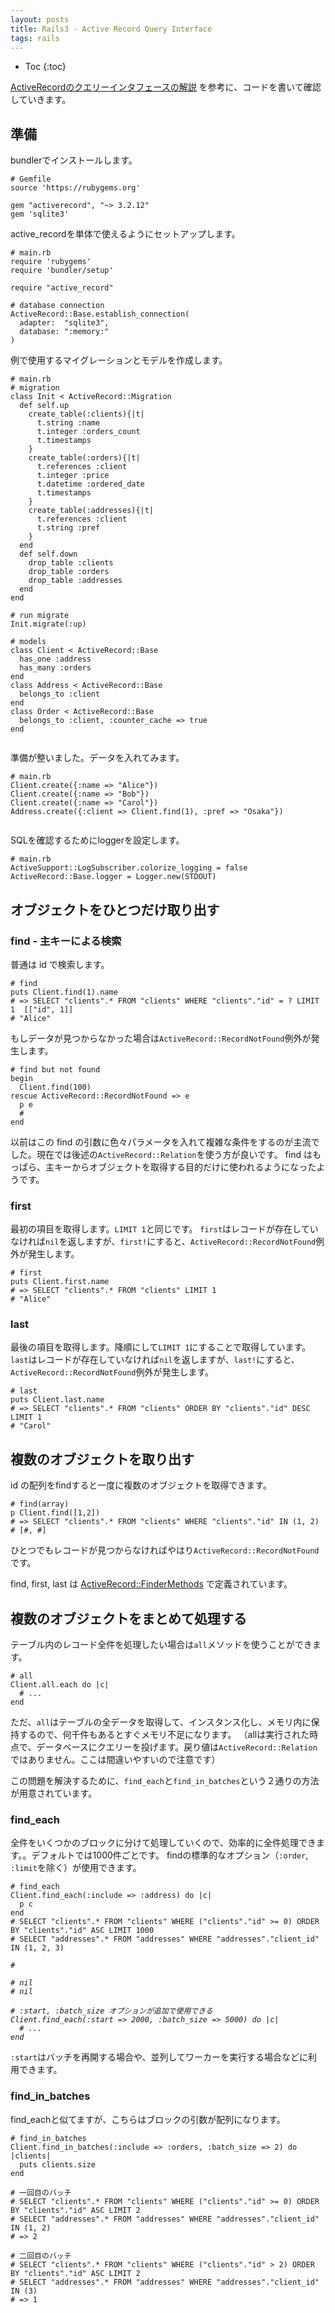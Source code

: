 ```yaml
---
layout: posts
title: Rails3 - Active Record Query Interface
tags: rails
---
```


* Toc
{:toc}

[ActiveRecordのクエリーインタフェースの解説](http://guides.rubyonrails.org/active_record_querying.html) を参考に、コードを書いて確認していきます。

## 準備

bundlerでインストールします。

<pre><code data-language="ruby"># Gemfile
source 'https://rubygems.org'
      
gem "activerecord", "~> 3.2.12"                             
gem 'sqlite3'
</code></pre>

active_recordを単体で使えるようにセットアップします。

<pre><code data-language="ruby"># main.rb
require 'rubygems'
require 'bundler/setup'

require "active_record"                                     

# database connection
ActiveRecord::Base.establish_connection(                    
  adapter:  "sqlite3",
  database: ":memory:"                                      
)
</code></pre>

例で使用するマイグレーションとモデルを作成します。

<pre><code data-language="ruby"># main.rb
# migration
class Init < ActiveRecord::Migration
  def self.up
    create_table(:clients){|t|
      t.string :name
      t.integer :orders_count
      t.timestamps
    }
    create_table(:orders){|t|
      t.references :client
      t.integer :price
      t.datetime :ordered_date
      t.timestamps
    }
    create_table(:addresses){|t|
      t.references :client
      t.string :pref
    }
  end
  def self.down
    drop_table :clients
    drop_table :orders
    drop_table :addresses
  end
end

# run migrate
Init.migrate(:up)

# models
class Client < ActiveRecord::Base
  has_one :address
  has_many :orders
end
class Address < ActiveRecord::Base
  belongs_to :client
end
class Order < ActiveRecord::Base
  belongs_to :client, :counter_cache => true
end

</code></pre>

準備が整いました。データを入れてみます。

<pre><code data-language="ruby"># main.rb
Client.create({:name => "Alice"})
Client.create({:name => "Bob"})
Client.create({:name => "Carol"})
Address.create({:client => Client.find(1), :pref => "Osaka"})

</code></pre>

SQLを確認するためにloggerを設定します。

<pre><code data-language="ruby"># main.rb
ActiveSupport::LogSubscriber.colorize_logging = false
ActiveRecord::Base.logger = Logger.new(STDOUT)
</code></pre>


<!--

## オブジェクトの取得

情報取得するには以下の finder method が利用できます。これを呼び出すことで、SQLを書かずにクエリーを実行することができます。戻り値は ActiveRecord::Relation インスタンスです。

- where
- select
- group
- order
- reorder
- reverse_order
- limit
- offset
- joins
- includes
- lock
- readonly
- from
- having

find メソッドというのもあります。`Model.find(options)` を実行すると、次のような動作になります。

- 1. オプションをSQLクエリに変換する
- 2. SQLクエリを実行し、結果をデータベースから取り出す
- 3. 結果を行ごとに適切なモデルクラスで、インスタンス化
- 4. 指定されていれば、after_find コールバックを実行する

-->

## オブジェクトをひとつだけ取り出す

### find - 主キーによる検索

普通は id で検索します。

<pre><code data-language="ruby"># find
puts Client.find(1).name
# => SELECT "clients".* FROM "clients" WHERE "clients"."id" = ? LIMIT 1  [["id", 1]]
# "Alice"
</code></pre>

もしデータが見つからなかった場合は`ActiveRecord::RecordNotFound`例外が発生します。

<pre><code data-language="ruby"># find but not found
begin
  Client.find(100)
rescue ActiveRecord::RecordNotFound => e
  p e
  #<ActiveRecord::RecordNotFound: Couldn't find Client with id=100> 
end
</code></pre>


以前はこの find の引数に色々パラメータを入れて複雑な条件をするのが主流でした。現在では後述の`ActiveRecord::Relation`を使う方が良いです。 find はもっぱら、主キーからオブジェクトを取得する目的だけに使われるようになったようです。


### first

最初の項目を取得します。`LIMIT 1`と同じです。
`first`はレコードが存在していなければ`nil`を返しますが、`first!`にすると、`ActiveRecord::RecordNotFound`例外が発生します。

<pre><code data-language="ruby"># first
puts Client.first.name
# => SELECT "clients".* FROM "clients" LIMIT 1
# "Alice"
</code></pre>


### last

最後の項目を取得します。降順にして`LIMIT 1`にすることで取得しています。
`last`はレコードが存在していなければ`nil`を返しますが、`last!`にすると、`ActiveRecord::RecordNotFound`例外が発生します。

<pre><code data-language="ruby"># last
puts Client.last.name
# => SELECT "clients".* FROM "clients" ORDER BY "clients"."id" DESC LIMIT 1 
# "Carol"
</code></pre>


## 複数のオブジェクトを取り出す

id の配列をfindすると一度に複数のオブジェクトを取得できます。

<pre><code data-language="ruby"># find(array)
p Client.find([1,2])
# => SELECT "clients".* FROM "clients" WHERE "clients"."id" IN (1, 2)
# [#<Client id: 1, name: "Alice">, #<Client id: 2, name: "Bob">]
</code></pre>

ひとつでもレコードが見つからなければやはり`ActiveRecord::RecordNotFound`です。

find, first, last は [ActiveRecord::FinderMethods](https://github.com/rails/rails/blob/v3.2.12/activerecord/lib/active_record/relation/finder_methods.rb) で定義されています。

## 複数のオブジェクトをまとめて処理する

テーブル内のレコード全件を処理したい場合は`all`メソッドを使うことができます。

<pre><code data-language="ruby"># all
Client.all.each do |c|
  # ...
end
</code></pre>

ただ、`all`はテーブルの全データを取得して、インスタンス化し、メモリ内に保持するので、何千件もあるとすぐメモリ不足になります。
（allは実行された時点で、データベースにクエリーを投げます。戻り値は`ActiveRecord::Relation`ではありません。ここは間違いやすいので注意です）

この問題を解決するために、`find_each`と`find_in_batches`という２通りの方法が用意されています。

### find_each 

全件をいくつかのブロックに分けて処理していくので、効率的に全件処理できます。。デフォルトでは1000件ごとです。
findの標準的なオプション（`:order`, `:limit`を除く）が使用できます。

<pre><code data-language="ruby"># find_each
Client.find_each(:include => :address) do |c|
  p c
end
# SELECT "clients".* FROM "clients" WHERE ("clients"."id" >= 0) ORDER BY "clients"."id" ASC LIMIT 1000
# SELECT "addresses".* FROM "addresses" WHERE "addresses"."client_id" IN (1, 2, 3) 

#<Address id: 1, client_id: 1, pref: "Osaka">                              
# nil
# nil

# :start, :batch_size オプションが追加で使用できる
Client.find_each(:start => 2000, :batch_size => 5000) do |c|
  # ...
end
</code></pre>

`:start`はバッチを再開する場合や、並列してワーカーを実行する場合などに利用できます。

### find_in_batches

find_eachと似てますが、こちらはブロックの引数が配列になります。

<pre><code data-language="ruby"># find_in_batches
Client.find_in_batches(:include => :orders, :batch_size => 2) do |clients|
  puts clients.size
end

# 一回目のバッチ
# SELECT "clients".* FROM "clients" WHERE ("clients"."id" >= 0) ORDER BY "clients"."id" ASC LIMIT 2
# SELECT "addresses".* FROM "addresses" WHERE "addresses"."client_id" IN (1, 2)
# => 2

# 二回目のバッチ
# SELECT "clients".* FROM "clients" WHERE ("clients"."id" > 2) ORDER BY "clients"."id" ASC LIMIT 2
# SELECT "addresses".* FROM "addresses" WHERE "addresses"."client_id" IN (3)
# => 1
</code></pre>




<!--

## Where

SQLのWhere文を構築します。String, Array, Hash のどれかを引数に入れて使います。

Stringの場合、SQLを直接書くようなイメージです。エスケープなどはされません。ユーザー入力値をそのまま入れないようにしましょう。

<pre><code data-language="ruby"># where(string)
Client.where("orders_count = '2'")

# これはやってはいけない！
Client.where("first_name LIKE '%#{params[:first_name]}%'")
</code></pre>

Arrayにすると、プレースホルダーが使えます。'?' にエスケープされた第二引数の値が置き換わるので安全です。
[詳細](http://guides.rubyonrails.org/security.html#sql-injection)。

<pre><code data-language="ruby"># where(array, ...)
Client.where("orders_count = ?", params[:orders])
</code></pre>

プレースホルダーはハッシュにもできます。

<pre><code data-language="ruby"># where(array, hash)
Client.where("created_at >= :start_date AND created_at <= :end_date",
  {:start_date => params[:start_date], :end_date => params[:end_date]})
</code></pre>


Hashにするとさらに読みやすくなります。

<pre><code data-language="ruby"># where(hash)
Client.where(:orders_count => 2)
</code></pre>

範囲指定もできます。

<pre><code data-language="ruby"># where(key => range)
Client.where(:created_at => (Time.now.midnight - 1.day)..Time.now.midnight)
# sql: 
# SELECT * FROM clients WHERE (clients.created_at BETWEEN '2008-12-21 00:00:00' AND '2008-12-22 00:00:00')
</code></pre>

Subset条件（IN構文）を使うには、値を配列にします

<pre><code data-language="ruby"># where(key => array)
Client.where(:orders_count => [1,3,5])
# sql:
# SELECT * FROM clients WHERE (clients.orders_count IN (1,3,5))
</code></pre>

## Order

ORDER BY です。

<pre><code data-language="ruby"># order by
Client.order("created_at")
Client.order("orders_count ASC, created_at DESC")
</code></pre>

## Select

特定のカラムだけ取得する。selectを使うと Readonly になります。

<pre><code data-language="ruby"># select
Client.select("viewable_by, locked")
# sql: 
# SELECT viewable_by, locked FROM clients
</code></pre>

selectとした列以外を取得しようとすると、ActiveRecord::MissingAttributeError になります。

`SELECT DISTINCT` 相当は `uniq()` です。

<pre><code data-language="ruby"># select distinct
Client.select(:name).uniq
# sql:
# SELECT DISTINCT name FROM clients

q = Client.select(:name).uniq
q = uniq(false) # uniq解除

</code></pre>


## Limit, Offset

<pre><code data-language="ruby"># limit, offset
Client.limit(5)
Client.offset(30)
</code></pre>

## Group

<pre><code data-language="ruby"># group by
Client.group("date(created_at)")
</code></pre>


## Having

<pre><code data-language="ruby"># having
Order.select("date(created_at) as ordered_date, sum(price) as total_price")
  .group("date(created_at)")
  .having("sum(price) > ?", 100)
</code></pre>

## 上書き - Overriding

構築したクエリから一部を除外したり、特定の条件だけにするメソッドが用意されてます。

- except(): 指定クエリを除外（:order, :whereなど）
- only(): 指定クエリだけにする（:order, :whereなど）
- reorder(): default scope で指定した order を上書きします
- reverse_order(): 逆順にします


## 読み込み専用 - Readonly

Readonlyなオブジェクトを更新しようとすると、例外が発生します。

<pre><code data-language="ruby"># readonly
client = Client.readonly.first
client.visits += 1
client.save # raise ActiveRecord::ReadOnlyRecord
</code></pre>

## ロック - Locking

### 楽観的ロック

integer型の`lock_version`という名前のカラムが存在すると、Railsが自動的に楽観的ロックを行なってくれます。
更新する度に`lock_version`の値をインクリメントしていき、競合を検知する仕組みです。

更新が競合した場合、`ActiveRecord::StaleObjectError`が発生します。

<pre><code data-language="ruby"># lock_version
c1 = Client.find(1)
c2 = Client.find(1)
 
c1.first_name = "Michael"
c1.save
  
c2.name = "should fail"
c2.save # Raises an ActiveRecord::StaleObjectError
</code></pre>

`ActiveRecord::Base.lock_optimistically = false` でこの機能を無効にできます。

`set_locking_column` でlock_versionというカラム名を変更できます。

<pre><code data-language="ruby"># set_locking_column
class Client < ActiveRecord::Base
  set_locking_column :lock_client_column
end
</code></pre>


### 悲観的ロック

悲観的ロックはデータベースシステムの機能を利用します。

リレーションを構築する時に`lock`を使うと、選択行の排他的ロックを獲得します。
`lock`を使ったリレーションはデッドロックを避けるために、通常`transaction`ブロックで囲みます。

<pre><code data-language="ruby"># transaction
Item.transaction do
  i = Item.lock.first
  i.name = 'Jones'
  i.save
end
# SQL (0.2ms)   BEGIN
# Item Load (0.3ms)   SELECT * FROM `items` LIMIT 1 FOR UPDATE
# Item Update (0.4ms)   UPDATE `items` SET `updated_at` = '2009-02-07 18:05:56', `name` = 'Jones' WHERE `id` = 1
# SQL (0.8ms)   COMMIT
</code></pre>


共有ロックなどロックタイプを変更したい場合は引数にタイプを与えてやります。

<pre><code data-language="ruby"># lock in share mode
Item.transaction do
  i = Item.lock("LOCK IN SHARE MODE").find(1)
  i.increment!(:views)
end
</code></pre>

すでにインスタンスを取得しているなら、`with_lock`でトランザクションを開始できます。

<pre><code data-language="ruby"># with_lock
item = Item.first
item.with_lock do
  # このブロックはtransaction内で、itemはロックされてます
  item.increment!(:views)
end
</code></pre>

## Join

whereと同様、Strngで与えると、SQLがそのまま記述できます。

<pre><code data-language="ruby"># joins(string)
Client.joins('LEFT OUTER JOIN addresses ON addresses.client_id = clients.id')
# sql:
# SELECT clients.* FROM clients LEFT OUTER JOIN addresses ON addresses.client_id = clients.id
</code></pre>

[associations](http://guides.rubyonrails.org/association_basics.html) を定義していれば、もっと簡単に書くことができるようになります。

<pre><code data-language="ruby"># joins(symbol)
#
#   
class Category < ActiveRecord::Base
  has_many :posts
end
class Post < ActiveRecord::Base
  belongs_to :category
  has_many :comments
  has_many :tags
end
class Comment < ActiveRecord::Base
  belongs_to :post
  has_one :guest
end
class Guest < ActiveRecord::Base
  belongs_to :comment
end
class Tag < ActiveRecord::Base
  belongs_to :post
end

# 1テーブルをjoin
# 投稿があるすべてのカテゴリーを返す
Category.joins(:posts)
# sql:
# SELECT categories.* FROM categories
    INNER JOIN posts ON posts.category_id = categories.id

# 複数テーブルをjoin
# カテゴリーが設定されていて、１つ以上のコメントがある、全ての投稿を返す
Post.joins(:category, :comments)

# sql:
# SELECT posts.* FROM posts
#   INNER JOIN categories ON posts.category_id = categories.id
#   INNER JOIN comments ON comments.post_id = posts.id
</code></pre>

もっと深い場合

<pre><code data-language="ruby"># joins(hash)

# Guestによるコメントを持つ投稿を全て返す
Post.joins(:comments => :guest)
# sql:
# SELECT posts.* FROM posts
#    INNER JOIN comments ON comments.post_id = posts.id
#    INNER JOIN guests ON guests.comment_id = comments.id

# GuestによるコメントがありTagを１つ以上持つ投稿があるカテゴリを返す
Category.joins(:posts => [{:comments => :guest}, :tags])
# sql:
# SELECT categories.* FROM categories
#   INNER JOIN posts ON posts.category_id = categories.id
#   INNER JOIN comments ON comments.post_id = posts.id
#   INNER JOIN guests ON guests.comment_id = comments.id
#   INNER JOIN tags ON tags.post_id = posts.id
</code></pre>

もちろんjoinしたテーブルはwhereで条件を追加できる。

<pre><code data-language="ruby"># join-where
Client.joins(:orders).where(:orders => {:created_at => time_range})
</code></pre>

## Eager loading

アソシエーションを使ってレコードを複数取得すると、*N + 1 クエリー問題*が発生する。N件のデータを取得するのに、N+1の問い合わせが必要になる。

<pre><code data-language="ruby"># normal
clients = Client.limit(10) # 1回目: clientsテーブルを読む
 
clients.each do |client|
  puts client.address.postcode # 10回繰り返し: addressesテーブルを読む
end

# 合計11回のクエリー
</code></pre>

`includes`を使えば、一度にレコードを取りに行ってくれる。

<pre><code data-language="ruby"># includes
Client.includes(:address).limit(10)

clients = Client.includes(:address).limit(10)
 
clients.each do |client|
  puts client.address.postcode
end

# sql:
# SELECT * FROM clients LIMIT 10
#
# SELECT addresses.* FROM addresses
#   WHERE (addresses.client_id IN (1,2,3,4,5,6,7,8,9,10))
# 
# 2クエリーに減った！
</code></pre>

使い方は`joins`と似ている。

<pre><code data-language="ruby"># includes nested association
Category.includes(:posts => [{:comments => :guest}, :tags]).find(1)
</code></pre>

`joins`はの場合はINNER JOIN。
`includes`で`where`を追加すると、LEFT OUTER JOINになる。
[Specifying Conditions on Eager Loaded Associations](http://guides.rubyonrails.org/active_record_querying.html#specifying-conditions-on-eager-loaded-associations)

## Scope

<pre><code data-language="ruby"># scope
class Post < ActiveRecord::Base
  scope :published, where(:published => true)

  # チェーンできる
  scope :published_and_commented, published.and(self.arel_table[:comments_count].gt(0))
  
  # 時間を扱う場合は現在日時を束縛しないように、lambdaにしないといけない
  scope :last_week, lambda { where("created_at < ?", Time.zone.now ) }

  # lambdaにする場合は、引数を受け取ることができる
  scope :1_week_before, lambda { |time| where("created_at < ?", time) }
end

Post.published
Post.published_and_commented
Post.last_week
Post.1_week_before(Time.zone.now) 

# 引数を受け取るならクラスメソッドにした方が良いらしい
class Post < ActiveRecord::Base
  def self.1_week_before(time)
    where("created_at < ?", time)
  end
end
</code></pre>


`default_scope`は強制的に全てのクエリにスコープが付けられる。論理削除に便利。

<pre><code data-language="ruby"># default_scope
class Client < ActiveRecord::Base
  default_scope where("removed_at IS NULL")
end

# スコープを一時的に外したい場合は unscoped
Client.unscoped.all
</code></pre>

## Dynamic finder

rails4でdeprecated

## Find or build a new object

## Finding by SQL
## select_all
## pluck
## Existence of Objects

## Calculations

## Running EXPLAIN

-->

